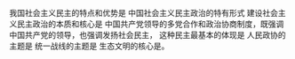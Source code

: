 我国社会主义民主的特点和优势是
中国社会主义民主政治的特有形式
建设社会主义民主政治的本质和核心是
中国共产党领导的多党合作和政治协商制度，既强调中国共产党的领导，也强调发扬社会民主，  这种民主最基本的体现是
人民政协的主题是
统一战线的主题是
生态文明的核心是。